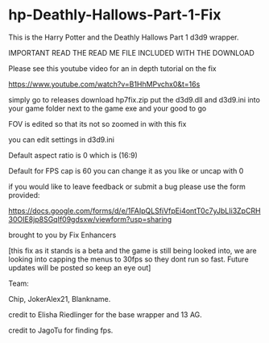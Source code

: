 # hp-Deathly-Hallows-Part-1-Fix

This is the Harry Potter and the Deathly Hallows Part 1 d3d9 wrapper.

IMPORTANT READ THE READ ME FILE INCLUDED WITH THE DOWNLOAD

Please see this youtube video for an in depth tutorial on the fix  

https://www.youtube.com/watch?v=B1HhMPvchx0&t=16s

simply go to releases download hp7fix.zip put the d3d9.dll and d3d9.ini into your game folder next to the game exe and your good to go 

FOV is edited so that its not so zoomed in with this fix

you can edit settings in d3d9.ini 

Default aspect ratio is 0 which is (16:9)

Default for FPS cap is 60 you can change it as you like or uncap with 0 

if you would like to leave feedback or submit a bug please use the form provided:

https://docs.google.com/forms/d/e/1FAIpQLSfiVfpEi4ontT0c7yJbLIi3ZpCRH30OIE8jp8SGqIf09gdsxw/viewform?usp=sharing

brought to you by Fix Enhancers 

[this fix as it stands is a beta and the game is still being looked into, we are looking into capping the menus to 30fps so they dont run so fast. Future updates will be posted so keep an eye out] 

Team: 

Chip, JokerAlex21, Blankname.

credit to Elisha Riedlinger for the base wrapper and 13 AG.

credit to JagoTu for finding fps.
